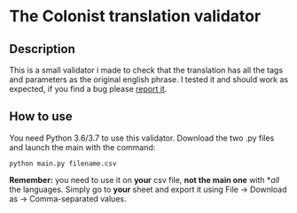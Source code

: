 # The Colonist translation validator

## Description
This is a small validator i made to check that the translation has all the tags and parameters as the original english phrase.
I tested it and should work as expected, if you find a bug please [report it](https://github.com/ScrappyCocco/TheColonistsItalian/issues).

## How to use
You need Python 3.6/3.7 to use this validator.
Download the two .py files and launch the main with the command:
```
python main.py filename.csv
```
**Remember:** you need to use it on **your** csv file, **not the main one** with **all* the languages.
Simply go to **your** sheet and export it using File -> Download as -> Comma-separated values.